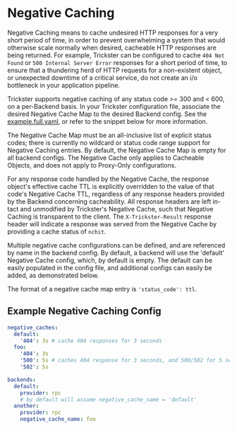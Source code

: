 # Negative Caching

Negative Caching means to cache undesired HTTP responses for a very short period of time, in order to prevent overwhelming a system that would otherwise scale normally when desired, cacheable HTTP responses are being returned. For example, Trickster can be configured to cache `404 Not Found` or `500 Internal Server Error` responses for a short period of time, to ensure that a thundering herd of HTTP requests for a non-existent object, or unexpected downtime of a critical service, do not create an i/o bottleneck in your application pipeline.

Trickster supports negative caching of any status code >= 300 and < 600, on a per-Backend basis. In your Trickster configuration file, associate the desired Negative Cache Map to the desired Backend config. See the [example.full.yaml](../examples/conf/example.full.yaml), or refer to the snippet below for more information.

The Negative Cache Map must be an all-inclusive list of explicit status codes; there is currently no wildcard or status code range support for Negative Caching entries. By default, the Negative Cache Map is empty for all backend configs. The Negative Cache only applies to Cacheable Objects, and does not apply to Proxy-Only configurations.

For any response code handled by the Negative Cache, the response object's effective cache TTL is explicitly overridden to the value of that code's Negative Cache TTL, regardless of any response headers provided by the Backend concerning cacheability. All response headers are left in-tact and unmodified by Trickster's Negative Cache, such that Negative Caching is transparent to the client. The `X-Trickster-Result` response header will indicate a response was served from the Negative Cache by providing a cache status of `nchit`.

Multiple negative cache configurations can be defined, and are referenced by name in the backend config. By default, a backend will use the 'default' Negative Cache config, which, by default is empty. The default can be easily populated in the config file, and additional configs can easily be added, as demonstrated below.

The format of a negative cache map entry is `'status_code': ttl`.

## Example Negative Caching Config

```yaml
negative_caches:
  default:
    '404': 3s # cache 404 responses for 3 seconds
  foo:
    '404': 3s
    '500': 5s # caches 404 response for 3 seconds, and 500/502 for 5 seconds
    '502': 5s

backends:
  default:
    provider: rpc
    # by default will assume negative_cache_name = 'default'
  another:
    provider: rpc
    negative_cache_name: foo
```
